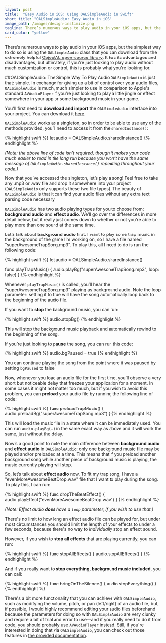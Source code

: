 ```yaml
---
layout: post
title:  "Easy Audio in iOS: Using OALSimpleAudio in Swift"
short_title: "OALSimpleAudio: Easy Audio in iOS"
image_path: /images/design-instimize.png
tagline: There’s numerous ways to play audio in your iOS apps, but the simplest way to do so is using the OALSimpleAudio class from the extremely helpful ObjectAL open-source library.
card_color: "yellow"
---
```


There’s numerous ways to play audio in your iOS apps, but the simplest way to do so is using the `OALSimpleAudio` class that you can download from the extremely helpful [ObjectAL open-source library][OALSimpleAudio-Github]. It has its advantages and disadvantages, but ultimately, if you're just looking to play audio without much customization or control, this is probably what you're looking for.

##OALSimpleAudio: The Simple Way To Play Audio
`OALSimpleAudio` is just that: simple. In exchange for giving up a bit of control over your audio files, `OALSimpleAudio` is much, much simpler to use in comparison to Apple's standard `AVAudioPlayer` if you’re just looking to play a little jingle or effect somewhere in your app or some background music in your game.

You'll first need to **download and import** the `OALSimpleAudio` interface into your project. You can download it [here][OALSimpleAudio-Github].

`OALSimpleAudio` works as a singleton, so in order to be able to use any of the methods provided, you’ll need to access it from the `sharedInstance()`:

{% highlight swift %}
let audio = OALSimpleAudio.sharedInstance()
{% endhighlight %}

*(Note: the above line of code isn’t required, though it makes your code much easier to read in the long run because you won’t have the same message of `OALSimpleAudio.sharedInstance()` repeating throughout your code.)*

Now that you’ve accessed the singleton, let’s play a song! Feel free to take any .mp3 or .wav file and drop it somewhere into your project (`OALSimpleAudio` only supports these two file types). The beauty of `OALSimpleAudio` is that it can find your audio files without any extra text parsing code necessary.

`OALSimpleAudio` has two audio playing types for you to choose from: **background audio** and **effect audio**. We’ll go over the differences in more detail below, but it really just comes down to whether or not you’re able to play more than one sound at the same time.

Let’s talk about **background audio** first. I want to play some trap music in the background of the game I’m working on, so I have a file named “superAwesomeTrapSong.mp3”. To play this, all I need to do is run the following code:

{% highlight swift %}
let audio = OALSimpleAudio.sharedInstance()

func playTrapMusic() {
    audio.playBg("superAwesomeTrapSong.mp3", loop: false)
}
{% endhighlight %}

Whenever `playTrapMusic()` is called, you’ll hear the “superAwesomeTrapSong.mp3” playing as background audio. Note the loop parameter: setting it to true will have the song automatically loop back to the beginning of the audio file.

If you want to **stop** the background music, you can run:

{% highlight swift %}
audio.stopBg()
{% endhighlight %}

This will stop the background music playback and automatically rewind to the beginning of the song. 

If you’re just looking to **pause** the song, you can run this code:

{% highlight swift %}
audio.bgPaused = true
{% endhighlight %}

You can continue playing the song from the point where it was paused by setting `bgPaused` to false.

Now, whenever you load an audio file for the first time, you’ll observe a very short but noticeable delay that freezes your application for a moment. In some cases it might not matter too much, but if you wish to avoid this problem, you can **preload** your audio file by running the following line of code:

{% highlight swift %}
func preloadTrapMusic() {
    audio.preloadBg("superAwesomeTrapSong.mp3")
}
{% endhighlight %}

This will load the music file in a state where it can be immediately used. You can run `audio.playBg(…)` in the same exact way as above and it will work the same, just without the delay.

Now’s a good point to note the main difference between **background audio** and **effect audio** in `OALSimpleAudio`: only one background music file may be played and/or preloaded at a time. This means that if you preload another background song while another piece of background music is playing, the music currently playing will stop.

So, let’s talk about **effect audio** now. To fit my trap song, I have a "evenMoreAwesomeBeatDrop.wav" file that I want to play during the song. To play this, I can run:

{% highlight swift %}
func dropTheBeatEffect() {
    audio.playEffect("evenMoreAwesomeBeatDrop.wav")
}
{% endhighlight %}

*(Note: Effect audio **does** have a `loop` parameter, if you wish to use that.)*

There's no limit to how long an effect audio file can be played for, but under most circumstances you should limit the length of your effects to under a few seconds, because there's no way to *individually* stop an effect sound.

However, if you wish to **stop all effects** that are playing currently, you can run:

{% highlight swift %}
func stopAllEffects() {
    audio.stopAllEffects()
}
{% endhighlight %}

And if you really want to **stop everything, background music included**, you can call:

{% highlight swift %}
func bringOnTheSilence() {
    audio.stopEverything()
}
{% endhighlight %}

There's a bit more functionality that you can achieve with `OALSimpleAudio`, such as modifying the volume, pitch, or pan (left/right) of an audio file, but, if possible, I would highly recommend editing your audio files beforehand because the parameters for doing so with `OALSimpleAudio` are very clunky and require a bit of trial and error to use—and if you really need to do it from code, you should probably use `AVAudioPlayer` instead. Still, if you're interested in doing that via `OALSimpleAudio`, you can check out those features in [the provided documentation][OALSimpleAudio-Documentation].

[OALSimpleAudio-Github]: https://github.com/kstenerud/ObjectAL-for-iPhone
[OALSimpleAudio-Documentation]: http://kstenerud.github.io/ObjectAL-for-iPhone/documentation/interface_o_a_l_simple_audio.html
